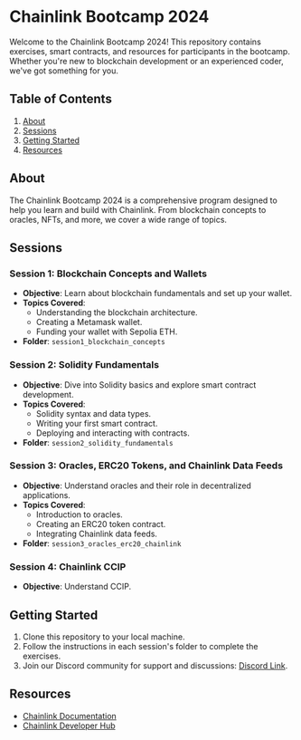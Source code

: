 # Chainlink Bootcamp 2024

Welcome to the Chainlink Bootcamp 2024! This repository contains exercises, smart contracts, and resources for participants in the bootcamp. Whether you're new to blockchain development or an experienced coder, we've got something for you.

## Table of Contents

1. [About](#about)
2. [Sessions](#sessions)
3. [Getting Started](#getting-started)
4. [Resources](#resources)

## About

The Chainlink Bootcamp 2024 is a comprehensive program designed to help you learn and build with Chainlink. From blockchain concepts to oracles, NFTs, and more, we cover a wide range of topics.

## Sessions

### Session 1: Blockchain Concepts and Wallets

- **Objective**: Learn about blockchain fundamentals and set up your wallet.
- **Topics Covered**:
    - Understanding the blockchain architecture.
    - Creating a Metamask wallet.
    - Funding your wallet with Sepolia ETH.
- **Folder**: `session1_blockchain_concepts`

### Session 2: Solidity Fundamentals

- **Objective**: Dive into Solidity basics and explore smart contract development.
- **Topics Covered**:
    - Solidity syntax and data types.
    - Writing your first smart contract.
    - Deploying and interacting with contracts.
- **Folder**: `session2_solidity_fundamentals`

### Session 3: Oracles, ERC20 Tokens, and Chainlink Data Feeds

- **Objective**: Understand oracles and their role in decentralized applications.
- **Topics Covered**:
    - Introduction to oracles.
    - Creating an ERC20 token contract.
    - Integrating Chainlink data feeds.
- **Folder**: `session3_oracles_erc20_chainlink`

### Session 4: Chainlink CCIP

- **Objective**: Understand CCIP.


## Getting Started

1. Clone this repository to your local machine.
2. Follow the instructions in each session's folder to complete the exercises.
3. Join our Discord community for support and discussions: [Discord Link](https://discord.gg/NqW5NWHB).

## Resources

- [Chainlink Documentation](https://docs.chain.link/)
- [Chainlink Developer Hub](https://chain.link/bootcamp)
